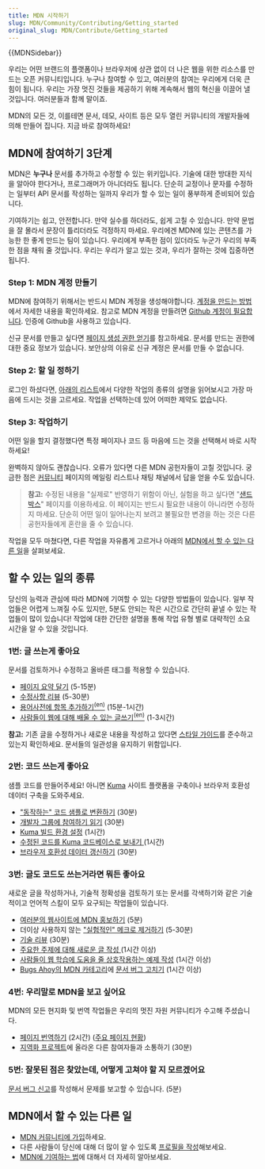 ```yaml
---
title: MDN 시작하기
slug: MDN/Community/Contributing/Getting_started
original_slug: MDN/Contribute/Getting_started
---
```

{{MDNSidebar}}

우리는 어떤 브랜드의 플랫폼이나 브라우저에 상관 없이 더 나은 웹을 위한 리소스를 만드는 오픈 커뮤니티입니다. 누구나 참여할 수 있고, 여러분의 참여는 우리에게 더욱 큰 힘이 됩니다. 우리는 가장 멋진 것들을 제공하기 위해 계속해서 웹의 혁신을 이끌어 낼 것입니다. 여러분들과 함께 말이죠.

MDN의 모든 것, 이를테면 문서, 데모, 사이트 등은 모두 열린 커뮤니티의 개발자들에 의해 만들어 집니다. 지금 바로 참여하세요!

<h2 id="MDN에_참여하기_3단계">MDN에 참여하기 3단계</h2>

MDN은 <strong>누구나</strong> 문서를 추가하고 수정할 수 있는 위키입니다. 기술에 대한 방대한 지식을 알아야 한다거나, 프로그래머가 아니더라도 됩니다. 단순히 교정이나 문자를 수정하는 일부터 API 문서를 작성하는 일까지 우리가 할 수 있는 일이 풍부하게 준비되어 있습니다.

기여하기는 쉽고, 안전합니다. 만약 실수를 하더라도, 쉽게 고칠 수 있습니다. 만약 문법을 잘 몰라서 문장이 틀리더라도 걱정하지 마세요. 우리에겐 MDN에 있는 콘텐츠를 가능한 한 좋게 만드는 팀이 있습니다. 우리에게 부족한 점이 있더라도 누군가 우리의 부족한 점을 채워 줄 것입니다. 우리는 우리가 알고 있는 것과, 우리가 잘하는 것에 집중하면 됩니다.

<h3 id="Step_1_MDN_계정_만들기">Step 1: MDN 계정 만들기</h3>

MDN에 참여하기 위해서는 반드시 MDN 계정을 생성해야합니다. <a href="/ko/docs/MDN/Contribute/Howto/Create_an_MDN_account">계정을 만드는 방법</a>에서 자세한 내용을 확인하세요. 참고로 MDN 계정을 만들려면 <a href="https://github.com/join">Github 계정이 필요합니다</a>. 인증에 Github을 사용하고 있습니다.

신규 문서를 만들고 싶다면 [페이지 생성 권한 얻기](/ko/docs/MDN/Contribute/Howto/Create_and_edit_pages#페이지_생성_권한_얻기)를 참고하세요. 문서를 만드는 권한에 대한 중요 정보가 있습니다. 보안상의 이유로 신규 계정은 문서를 만들 수 없습니다.

<h3 id="Step_2_할_일_정하기">Step 2: 할 일 정하기</h3>

로그인 하셨다면, <a href="#할_수_있는_일의_종류">아래의 리스트</a>에서 다양한 작업의 종류의 설명을 읽어보시고 가장 마음에 드시는 것을 고르세요. 작업을 선택하는데 있어 어떠한 제약도 없습니다.

<h3 id="Step_3_작업하기">Step 3: 작업하기</h3>

어떤 일을 할지 결정했다면 특정 페이지나 코드 등 마음에 드는 것을 선택해서 바로 시작하세요!

완벽하지 않아도 괜찮습니다. 오류가 있다면 다른 MDN 공헌자들이 고칠 것입니다. 궁금한 점은 <a href="/ko/docs/MDN/Community">커뮤니티</a> 페이지의 메일링 리스트나 채팅 채널에서 답을 얻을 수도 있습니다.

> **참고:** 수정된 내용을 "실제로" 반영하기 위함이 아닌, 실험을 하고 싶다면 "<a href="/ko/docs/Sandbox">샌드박스</a>" 페이지를 이용하세요. 이 페이지는 반드시 필요한 내용이 아니라면 수정하지 마세요. 단순히 어떤 일이 일어나는지 보려고 불필요한 변경을 하는 것은 다른 공헌자들에게 혼란을 줄 수 있습니다.

작업을 모두 마쳤다면, 다른 작업을 자유롭게 고르거나 아래의 <a href="#Other things you can do on MDN">MDN에서 할 수 있는 다른 일</a>을 살펴보세요.

<h2 id="할_수_있는_일의_종류"><a name="Possible task types">할 수 있는 일의 종류</a></h2>

당신의 능력과 관심에 따라 MDN에 기여할 수 있는 다양한 방법들이 있습니다. 일부 작업들은 어렵게 느껴질 수도 있지만, 5분도 안되는 작은 시간으로 간단히 끝낼 수 있는 작업들이 많이 있습니다! 작업에 대한 간단한 설명을 통해 작업 유형 별로 대략적인 소요 시간을 알 수 있을 것입니다.

<h3 id="1번_글_쓰는게_좋아요">1번: 글 쓰는게 좋아요</h3>

문서를 검토하거나 수정하고 올바른 태그를 적용할 수 있습니다.

<ul>
 <li><a href="/ko/docs/MDN/Contribute/Howto/Set_the_summary_for_a_page">페이지 요약 달기</a> (5-15분)</li>
 <li><a href="/ko/docs/MDN/Contribute/Howto/Do_an_editorial_review">수정사항 리뷰</a> (5-30분)</li>
 <li><a href="/ko/docs/MDN/Contribute/Howto/Write_a_new_entry_in_the_Glossary">용어사전에 항목 추가하기<sup>(en)</sup></a> (15분-1시간)</li>
 <li><a href="/ko/docs/MDN/Contribute/Howto/Write_an_article_to_help_learn_about_the_Web">사람들이 웹에 대해 배울 수 있는 글쓰기<sup>(en)</sup></a> (1-3시간)</li>
</ul>

<div class="note"><strong>참고:</strong> 기존 글을 수정하거나 새로운 내용을 작성하고 있다면 <a href="/ko/docs/Project:MDN/Style_guide">스타일 가이드</a>를 준수하고 있는지 확인하세요. 문서들의 일관성을 유지하기 위함입니다.</div>

<h3 id="2번_코드_쓰는게_좋아요">2번: 코드 쓰는게 좋아요</h3>

샘플 코드를 만들어주세요! 아니면 <a href="https://developer.mozilla.org/ko/docs/Project:MDN/Kuma">Kuma</a> 사이트 플랫폼을 구축이나 브라우저 호환성 데이터 구축을 도와주세요.

<ul>
 <li><a href="/ko/docs/MDN/Contribute/Howto/Convert_code_samples_to_be_live">"동작하는" 코드 샘플로 변환하기</a> (30분)</li>
 <li><a href="https://wiki.mozilla.org/Webdev/GetInvolved/developer.mozilla.org">개발자 그룹에 참여하기 읽기</a> (30분)</li>
 <li><a href="http://kuma.readthedocs.org/en/latest/installation.html">Kuma 빌드 환경 설정</a> (1시간)</li>
 <li><a href="https://github.com/mozilla/kuma#readme">수정된 코드를 Kuma 코드베이스로 보내기 </a>(1시간)</li>
 <li><a href="/ko/docs/MDN/Contribute/Howto/Add_or_update_browser_compatibility_data">브라우저 호환성 데이터 갱신하기</a> (30분)</li>
</ul>

<h3 id="3번_글도_코드도_쓰는거라면_뭐든_좋아요">3번: 글도 코드도 쓰는거라면 뭐든 좋아요</h3>

새로운 글을 작성하거나, 기술적 정확성을 검토하기 또는 문서를 각색하기와 같은 기술적이고 언어적 스킬이 모두 요구되는 작업들이 있습니다.

<ul>
 <li><a href="/ko/docs/MDN/About/Promote">여러분의 웹사이트에 MDN 홍보하기</a> (5분)</li>
 <li>더이상 사용하지 않는 <a href="/ko/docs/MDN/Contribute/Howto/Remove__Experimental__Macros">"실험적인" 메크로 제거하기</a> (5-30분)</li>
 <li><a href="/ko/docs/MDN/Contribute/Howto/Do_a_technical_review">기술 리뷰</a> (30분)</li>
 <li><a href="/ko/docs/MDN/Contribute/Contribute_to_docs_that_are_currently_needed">주요한 주제에 대해 새로운 글 작성 </a>(1시간 이상)</li>
 <li><a href="/ko/docs/MDN/Contribute/Howto/Create_an_interactive_exercise_to_help_learning_the_web">사람들이 웹 학습에 도움을 줄 상호작용하는 예제 작성</a> (1시간 이상)</li>
 <li><a href="http://www.joshmatthews.net/bugsahoy/?mdn=1">Bugs Ahoy의 MDN 카테고리</a>에 <a href="/ko/docs/MDN/Contribute/Howto/Resolve_a_mentored_developer_doc_request">문서 버그 고치기</a> (1시간 이상)</li>
</ul>

<h3 id="4번_우리말로_MDN을_보고_싶어요">4번: 우리말로 MDN을 보고 싶어요</h3>

MDN의 모든 현지화 및 번역 작업들은 우리의 멋진 자원 커뮤니티가 수고해 주셨습니다.

<ul>
 <li><a href="/ko/docs/MDN/Contribute/Localize/Translating_pages">페이지 번역하기</a> (2시간) (<a href="/ko/docs/MDN/Doc_status/l10nPriority">주요 페이지 현황</a>)</li>
 <li><a href="/ko/docs/MDN/Contribute/Localize/Localization_projects">지역화 프로젝트</a>에 올라온 다른 참여자들과 소통하기 (30분)</li>
</ul>

<h3 id="5번_잘못된_점은_찾았는데_어떻게_고쳐야_할_지_모르겠어요">5번: 잘못된 점은 찾았는데, 어떻게 고쳐야 할 지 모르겠어요</h3>

<a class="external" href="https://bugzilla.mozilla.org/form.doc">문서 버그 신고</a>를 작성해서 문제를 보고할 수 있습니다. (5분)

<h2 id="MDN에서_할_수_있는_다른_일"><a name="Other things you can do on MDN">MDN에서 할 수 있는 다른 일</a></h2>

<ul>
 <li><a href="/ko/docs/MDN/Community">MDN 커뮤니티에 가입</a>하세요.</li>
 <li>다른 사람들이 당신에 대해 더 많이 알 수 있도록 <a href="/ko/profile">프로필을 작성</a>해보세요.</li>
 <li><a href="/ko/docs/MDN/Contribute">MDN에 기여하는 법</a>에 대해서 더 자세히 알아보세요.</li>
</ul>

